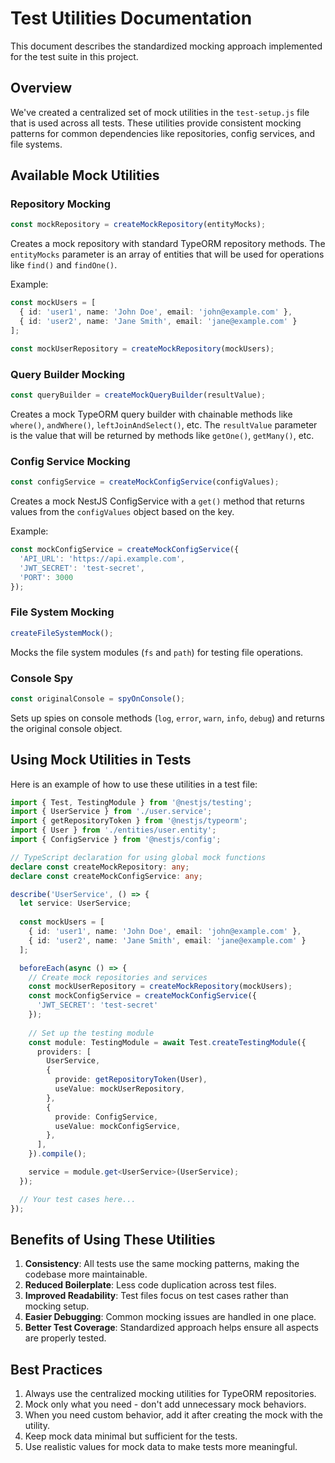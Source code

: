 # Test Utilities Documentation

This document describes the standardized mocking approach implemented for the test suite in this project.

## Overview

We've created a centralized set of mock utilities in the `test-setup.js` file that is used across all tests. These utilities provide consistent mocking patterns for common dependencies like repositories, config services, and file systems.

## Available Mock Utilities

### Repository Mocking

```typescript
const mockRepository = createMockRepository(entityMocks);
```

Creates a mock repository with standard TypeORM repository methods. The `entityMocks` parameter is an array of entities that will be used for operations like `find()` and `findOne()`.

Example:
```typescript
const mockUsers = [
  { id: 'user1', name: 'John Doe', email: 'john@example.com' },
  { id: 'user2', name: 'Jane Smith', email: 'jane@example.com' }
];

const mockUserRepository = createMockRepository(mockUsers);
```

### Query Builder Mocking

```typescript
const queryBuilder = createMockQueryBuilder(resultValue);
```

Creates a mock TypeORM query builder with chainable methods like `where()`, `andWhere()`, `leftJoinAndSelect()`, etc. The `resultValue` parameter is the value that will be returned by methods like `getOne()`, `getMany()`, etc.

### Config Service Mocking

```typescript
const configService = createMockConfigService(configValues);
```

Creates a mock NestJS ConfigService with a `get()` method that returns values from the `configValues` object based on the key.

Example:
```typescript
const mockConfigService = createMockConfigService({
  'API_URL': 'https://api.example.com',
  'JWT_SECRET': 'test-secret',
  'PORT': 3000
});
```

### File System Mocking

```typescript
createFileSystemMock();
```

Mocks the file system modules (`fs` and `path`) for testing file operations.

### Console Spy

```typescript
const originalConsole = spyOnConsole();
```

Sets up spies on console methods (`log`, `error`, `warn`, `info`, `debug`) and returns the original console object.

## Using Mock Utilities in Tests

Here is an example of how to use these utilities in a test file:

```typescript
import { Test, TestingModule } from '@nestjs/testing';
import { UserService } from './user.service';
import { getRepositoryToken } from '@nestjs/typeorm';
import { User } from './entities/user.entity';
import { ConfigService } from '@nestjs/config';

// TypeScript declaration for using global mock functions
declare const createMockRepository: any;
declare const createMockConfigService: any;

describe('UserService', () => {
  let service: UserService;
  
  const mockUsers = [
    { id: 'user1', name: 'John Doe', email: 'john@example.com' },
    { id: 'user2', name: 'Jane Smith', email: 'jane@example.com' }
  ];

  beforeEach(async () => {
    // Create mock repositories and services
    const mockUserRepository = createMockRepository(mockUsers);
    const mockConfigService = createMockConfigService({
      'JWT_SECRET': 'test-secret'
    });
    
    // Set up the testing module
    const module: TestingModule = await Test.createTestingModule({
      providers: [
        UserService,
        {
          provide: getRepositoryToken(User),
          useValue: mockUserRepository,
        },
        {
          provide: ConfigService,
          useValue: mockConfigService,
        },
      ],
    }).compile();

    service = module.get<UserService>(UserService);
  });

  // Your test cases here...
});
```

## Benefits of Using These Utilities

1. **Consistency**: All tests use the same mocking patterns, making the codebase more maintainable.
2. **Reduced Boilerplate**: Less code duplication across test files.
3. **Improved Readability**: Test files focus on test cases rather than mocking setup.
4. **Easier Debugging**: Common mocking issues are handled in one place.
5. **Better Test Coverage**: Standardized approach helps ensure all aspects are properly tested.

## Best Practices

1. Always use the centralized mocking utilities for TypeORM repositories.
2. Mock only what you need - don't add unnecessary mock behaviors.
3. When you need custom behavior, add it after creating the mock with the utility.
4. Keep mock data minimal but sufficient for the tests.
5. Use realistic values for mock data to make tests more meaningful.